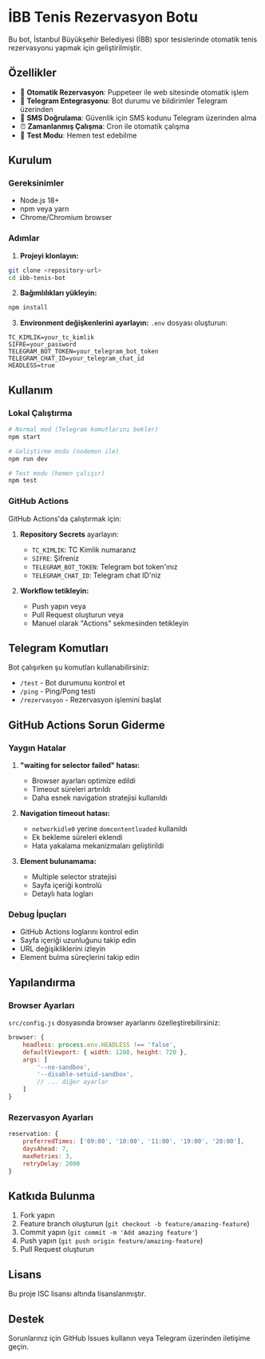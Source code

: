 # İBB Tenis Rezervasyon Botu

Bu bot, İstanbul Büyükşehir Belediyesi (İBB) spor tesislerinde otomatik tenis rezervasyonu yapmak için geliştirilmiştir.

## Özellikler

- 🤖 **Otomatik Rezervasyon**: Puppeteer ile web sitesinde otomatik işlem
- 📱 **Telegram Entegrasyonu**: Bot durumu ve bildirimler Telegram üzerinden
- 🔐 **SMS Doğrulama**: Güvenlik için SMS kodunu Telegram üzerinden alma
- ⏰ **Zamanlanmış Çalışma**: Cron ile otomatik çalışma
- 🧪 **Test Modu**: Hemen test edebilme

## Kurulum

### Gereksinimler

- Node.js 18+
- npm veya yarn
- Chrome/Chromium browser

### Adımlar

1. **Projeyi klonlayın:**
```bash
git clone <repository-url>
cd ibb-tenis-bot
```

2. **Bağımlılıkları yükleyin:**
```bash
npm install
```

3. **Environment değişkenlerini ayarlayın:**
`.env` dosyası oluşturun:
```env
TC_KIMLIK=your_tc_kimlik
SIFRE=your_password
TELEGRAM_BOT_TOKEN=your_telegram_bot_token
TELEGRAM_CHAT_ID=your_telegram_chat_id
HEADLESS=true
```

## Kullanım

### Lokal Çalıştırma

```bash
# Normal mod (Telegram komutlarını bekler)
npm start

# Geliştirme modu (nodemon ile)
npm run dev

# Test modu (hemen çalışır)
npm test
```

### GitHub Actions

GitHub Actions'da çalıştırmak için:

1. **Repository Secrets** ayarlayın:
   - `TC_KIMLIK`: TC Kimlik numaranız
   - `SIFRE`: Şifreniz
   - `TELEGRAM_BOT_TOKEN`: Telegram bot token'ınız
   - `TELEGRAM_CHAT_ID`: Telegram chat ID'niz

2. **Workflow tetikleyin:**
   - Push yapın veya
   - Pull Request oluşturun veya
   - Manuel olarak "Actions" sekmesinden tetikleyin

## Telegram Komutları

Bot çalışırken şu komutları kullanabilirsiniz:

- `/test` - Bot durumunu kontrol et
- `/ping` - Ping/Pong testi
- `/rezervasyon` - Rezervasyon işlemini başlat

## GitHub Actions Sorun Giderme

### Yaygın Hatalar

1. **"waiting for selector failed" hatası:**
   - Browser ayarları optimize edildi
   - Timeout süreleri artırıldı
   - Daha esnek navigation stratejisi kullanıldı

2. **Navigation timeout hatası:**
   - `networkidle0` yerine `domcontentloaded` kullanıldı
   - Ek bekleme süreleri eklendi
   - Hata yakalama mekanizmaları geliştirildi

3. **Element bulunamama:**
   - Multiple selector stratejisi
   - Sayfa içeriği kontrolü
   - Detaylı hata logları

### Debug İpuçları

- GitHub Actions loglarını kontrol edin
- Sayfa içeriği uzunluğunu takip edin
- URL değişikliklerini izleyin
- Element bulma süreçlerini takip edin

## Yapılandırma

### Browser Ayarları

`src/config.js` dosyasında browser ayarlarını özelleştirebilirsiniz:

```javascript
browser: {
    headless: process.env.HEADLESS !== 'false',
    defaultViewport: { width: 1280, height: 720 },
    args: [
        '--no-sandbox',
        '--disable-setuid-sandbox',
        // ... diğer ayarlar
    ]
}
```

### Rezervasyon Ayarları

```javascript
reservation: {
    preferredTimes: ['09:00', '10:00', '11:00', '19:00', '20:00'],
    daysAhead: 7,
    maxRetries: 3,
    retryDelay: 2000
}
```

## Katkıda Bulunma

1. Fork yapın
2. Feature branch oluşturun (`git checkout -b feature/amazing-feature`)
3. Commit yapın (`git commit -m 'Add amazing feature'`)
4. Push yapın (`git push origin feature/amazing-feature`)
5. Pull Request oluşturun

## Lisans

Bu proje ISC lisansı altında lisanslanmıştır.

## Destek

Sorunlarınız için GitHub Issues kullanın veya Telegram üzerinden iletişime geçin. 
